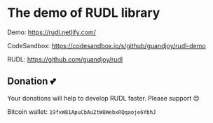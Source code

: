 # The demo of RUDL library

Demo: https://rudl.netlify.com/

CodeSandbox: https://codesandbox.io/s/github/guandjoy/rudl-demo

RUDL: https://github.com/guandjoy/rudl

## Donation :two_hearts:

Your donations will help to develop RUDL faster. Please support :blush:

Bitcoin wallet: `19fxW81ApuCbAu2tW8WebxRQqaoje6YbhJ`
